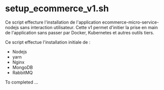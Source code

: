 # setup_ecommerce_v1.sh

Ce script effecture l'installation de l'application ecommerce-micro-service-nodejs sans interaction utilisateur.
Cette v1 permet d'initier la prise en main de l'application sans passer par Docker, Kubernetes et autres outils tiers.

Ce script effectue l'installation initiale de : 
- Nodejs
- yarn
- Nginx
- MongoDB
- RabbitMQ

To completed ...
